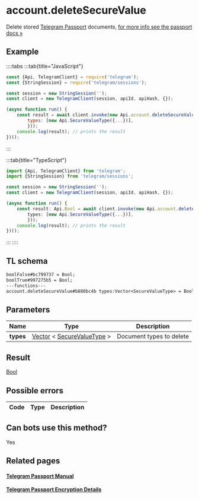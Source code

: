 # account.deleteSecureValue

Delete stored [Telegram Passport](https://core.telegram.org/passport) documents, [for more info see the passport docs »](https://core.telegram.org/passport/encryption#encryption)

## Example

::::tabs
:::tab{title="JavaScript"}

```js
const {Api, TelegramClient} = require('telegram');
const {StringSession} = require('telegram/sessions');

const session = new StringSession('');
const client = new TelegramClient(session, apiId, apiHash, {});

(async function run() {
    const result = await client.invoke(new Api.account.deleteSecureValue({
		types: [new Api.SecureValueType({...})],
		}));
    console.log(result); // prints the result
})();

```

:::

:::tab{title="TypeScript"}

```ts
import {Api, TelegramClient} from 'telegram';
import {StringSession} from 'telegram/sessions';

const session = new StringSession('');
const client = new TelegramClient(session, apiId, apiHash, {});

(async function run() {
    const result: Api.Bool = await client.invoke(new Api.account.deleteSecureValue({
		types: [new Api.SecureValueType({...})],
		}));
    console.log(result); // prints the result
})();

```

:::
::::

## TL schema

```txt
boolFalse#bc799737 = Bool;
boolTrue#997275b5 = Bool;
---functions---
account.deleteSecureValue#b880bc4b types:Vector<SecureValueType> = Bool;
```

## Parameters

|   Name    | Type                                                                                                                      | Description              |
| :-------: | ------------------------------------------------------------------------------------------------------------------------- | ------------------------ |
| **types** | [Vector](https://core.telegram.org/type/Vector%20t) < [SecureValueType](https://core.telegram.org/type/SecureValueType) > | Document types to delete |

## Result

[Bool](https://core.telegram.org/type/Bool)

## Possible errors

| Code | Type | Description |
| :--: | ---- | ----------- |

## Can bots use this method?

Yes

## Related pages

#### [Telegram Passport Manual](https://core.telegram.org/passport)

#### [Telegram Passport Encryption Details](https://core.telegram.org/passport/encryption)
